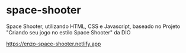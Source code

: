 # space-shooter
Space Shooter, utilizando HTML, CSS e Javascript, baseado no Projeto "Criando seu jogo no estilo Space Shooter" da DIO

https://enzo-space-shooter.netlify.app
